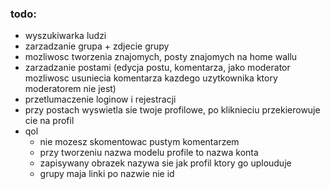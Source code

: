 ### todo:

- wyszukiwarka ludzi
- zarzadzanie grupa + zdjecie grupy
- mozliwosc tworzenia znajomych, posty znajomych na home wallu
- zarzadzanie postami (edycja postu, komentarza, jako moderator mozliwosc usuniecia komentarza kazdego uzytkownika ktory moderatorem nie jest)
- przetlumaczenie loginow i rejestracji
- przy postach wyswietla sie twoje profilowe, po kliknieciu przekierowuje cie na profil
- qol 
  - nie mozesz skomentowac pustym komentarzem
  - przy tworzeniu nazwa modelu profile to nazwa konta
  - zapisywany obrazek nazywa sie jak profil ktory go uplouduje
  - grupy maja linki po nazwie nie id